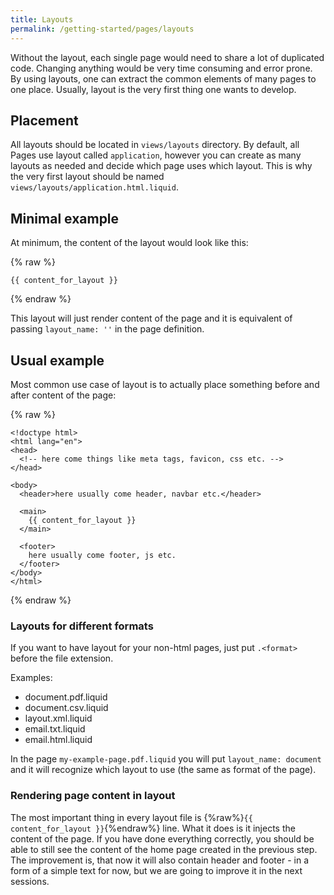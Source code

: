 ```yaml
---
title: Layouts
permalink: /getting-started/pages/layouts
---
```

Without the layout, each single page would need to share a lot of duplicated code. Changing anything would be very time consuming and error prone. By using layouts, one can extract the common elements of many pages to one place. Usually, layout is the very first thing one wants to develop.

## Placement

All layouts should be located in `views/layouts` directory. By default, all Pages use layout called `application`, however you can create as many layouts as needed and decide which page uses which layout. This is why the very first layout should be named `views/layouts/application.html.liquid`.

## Minimal example

At minimum, the content of the layout would look like this:

{% raw %}

```liquid
{{ content_for_layout }}
```

{% endraw %}

This layout will just render content of the page and it is equivalent of passing `layout_name: ''` in the page definition.

## Usual example

Most common use case of layout is to actually place something before and after content of the page:

{% raw %}

```liquid
<!doctype html>
<html lang="en">
<head>
  <!-- here come things like meta tags, favicon, css etc. -->
</head>

<body>
  <header>here usually come header, navbar etc.</header>

  <main>
    {{ content_for_layout }}
  </main>

  <footer>
    here usually come footer, js etc.
  </footer>
</body>
</html>
```

{% endraw %}

### Layouts for different formats

If you want to have layout for your non-html pages, just put `.<format>` before the file extension.

Examples:

* document.pdf.liquid
* document.csv.liquid
* layout.xml.liquid
* email.txt.liquid
* email.html.liquid

In the page `my-example-page.pdf.liquid` you will put `layout_name: document` and it will recognize which layout to use (the same as format of the page).

### Rendering page content in layout

The most important thing in every layout file is {%raw%}`{{ content_for_layout }}`{%endraw%} line. What it does is it injects the content of the page. If you have done everything correctly, you should be able to still see the content of the home page created in the previous step. The improvement is, that now it will also contain header and footer - in a form of a simple text for now, but we are going to improve it in the next sessions.
